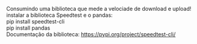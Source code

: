 Consumindo uma biblioteca que mede a velociade de download e upload!<br>
instalar a biblioteca Speedtest e o pandas:<br>
pip install speedtest-cli<br>
pip install pandas<br>
Documentação da biblioteca:
 https://pypi.org/project/speedtest-cli/
